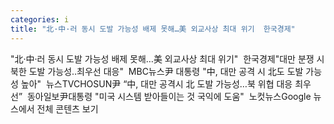```yaml
---
categories: i
title: "北·中·러 동시 도발 가능성 배제 못해…美 외교사상 최대 위기  한국경제"
---
```

"北·中·러 동시 도발 가능성 배제 못해…美 외교사상 최대 위기"&nbsp;&nbsp;한국경제"대만 분쟁 시 북한 도발 가능성‥최우선 대응"&nbsp;&nbsp;MBC뉴스尹 대통령 "中, 대만 공격 시 北도 도발 가능성 높아"&nbsp;&nbsp;뉴스TVCHOSUN尹 “中, 대만 공격시 北 도발 가능성…북 위협 대응 최우선”&nbsp;&nbsp;동아일보尹대통령 "미국 시스템 받아들이는 것 국익에 도움"&nbsp;&nbsp;노컷뉴스Google 뉴스에서 전체 콘텐츠 보기